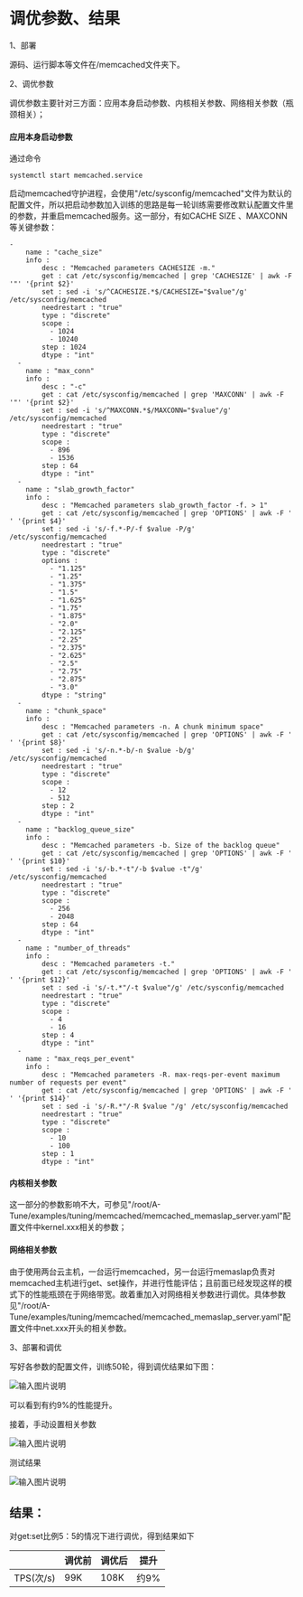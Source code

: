 # 调优参数、结果


1、部署

源码、运行脚本等文件在/memcached文件夹下。

2、调优参数

调优参数主要针对三方面：应用本身启动参数、内核相关参数、网络相关参数（瓶颈相关）；

#### 应用本身启动参数

通过命令

```
systemctl start memcached.service
```
启动memcached守护进程，会使用"/etc/sysconfig/memcached"文件为默认的配置文件，所以把启动参数加入训练的思路是每一轮训练需要修改默认配置文件里的参数，并重启memcached服务。这一部分，有如CACHE SIZE 、MAXCONN等关键参数：

```
-
    name : "cache_size"
    info :
        desc : "Memcached parameters CACHESIZE -m."
        get : cat /etc/sysconfig/memcached | grep 'CACHESIZE' | awk -F '"' '{print $2}'
        set : sed -i 's/^CACHESIZE.*$/CACHESIZE="$value"/g' /etc/sysconfig/memcached
        needrestart : "true"
        type : "discrete"
        scope :
          - 1024
          - 10240
        step : 1024
        dtype : "int" 
  -
    name : "max_conn"
    info :
        desc : "-c"
        get : cat /etc/sysconfig/memcached | grep 'MAXCONN' | awk -F '"' '{print $2}'
        set : sed -i 's/^MAXCONN.*$/MAXCONN="$value"/g' /etc/sysconfig/memcached
        needrestart : "true"
        type : "discrete"
        scope :
          - 896
          - 1536
        step : 64
        dtype : "int"
  -
    name : "slab_growth_factor"
    info :
        desc : "Memcached parameters slab_growth_factor -f. > 1"
        get : cat /etc/sysconfig/memcached | grep 'OPTIONS' | awk -F ' ' '{print $4}'
        set : sed -i 's/-f.*-P/-f $value -P/g' /etc/sysconfig/memcached
        needrestart : "true"
        type : "discrete"
        options :
          - "1.125"
          - "1.25"
          - "1.375"
          - "1.5"
          - "1.625"
          - "1.75"
          - "1.875"
          - "2.0"
          - "2.125"
          - "2.25"
          - "2.375"
          - "2.625"
          - "2.5"
          - "2.75"
          - "2.875"
          - "3.0"
        dtype : "string"
  -
    name : "chunk_space"
    info :
        desc : "Memcached parameters -n. A chunk minimum space"
        get : cat /etc/sysconfig/memcached | grep 'OPTIONS' | awk -F ' ' '{print $8}'
        set : sed -i 's/-n.*-b/-n $value -b/g' /etc/sysconfig/memcached
        needrestart : "true"
        type : "discrete"
        scope :
          - 12
          - 512
        step : 2
        dtype : "int"
  -
    name : "backlog_queue_size"
    info :
        desc : "Memcached parameters -b. Size of the backlog queue"
        get : cat /etc/sysconfig/memcached | grep 'OPTIONS' | awk -F ' ' '{print $10}'
        set : sed -i 's/-b.*-t"/-b $value -t"/g' /etc/sysconfig/memcached
        needrestart : "true"
        type : "discrete"
        scope :
          - 256
          - 2048
        step : 64
        dtype : "int"   
  -
    name : "number_of_threads"
    info :
        desc : "Memcached parameters -t."
        get : cat /etc/sysconfig/memcached | grep 'OPTIONS' | awk -F ' ' '{print $12}'
        set : sed -i 's/-t.*"/-t $value"/g' /etc/sysconfig/memcached
        needrestart : "true"
        type : "discrete"
        scope :
          - 4
          - 16
        step : 4
        dtype : "int" 
  -
    name : "max_reqs_per_event"
    info :
        desc : "Memcached parameters -R. max-reqs-per-event maximum number of requests per event"
        get : cat /etc/sysconfig/memcached | grep 'OPTIONS' | awk -F ' ' '{print $14}'
        set : sed -i 's/-R.*"/-R $value "/g' /etc/sysconfig/memcached
        needrestart : "true"
        type : "discrete"
        scope :
          - 10
          - 100
        step : 1
        dtype : "int" 
```

#### 内核相关参数

这一部分的参数影响不大，可参见"/root/A-Tune/examples/tuning/memcached/memcached_memaslap_server.yaml"配置文件中kernel.xxx相关的参数；

#### 网络相关参数

由于使用两台云主机，一台运行memcached，另一台运行memaslap负责对memcached主机进行get、set操作，并进行性能评估；且前面已经发现这样的模式下的性能瓶颈在于网络带宽。故着重加入对网络相关参数进行调优。具体参数见"/root/A-Tune/examples/tuning/memcached/memcached_memaslap_server.yaml"配置文件中net.xxx开头的相关参数。


3、部署和调优

写好各参数的配置文件，训练50轮，得到调优结果如下图：

![输入图片说明](https://images.gitee.com/uploads/images/2021/0917/213111_1ca151fd_5224942.png "2.png")

可以看到有约9%的性能提升。

接着，手动设置相关参数

![输入图片说明](https://images.gitee.com/uploads/images/2021/0917/213849_126b1825_5224942.png "3.png")

测试结果

![输入图片说明](https://images.gitee.com/uploads/images/2021/0917/214107_d40b5d09_5224942.png "4.png")

## 结果：

对get:set比例5：5的情况下进行调优，得到结果如下

|           | 调优前 | 调优后 | 提升  |
| :-------- | ------ | ------ | ----- |
| TPS(次/s) | 99K   | 108K | 约9% |
